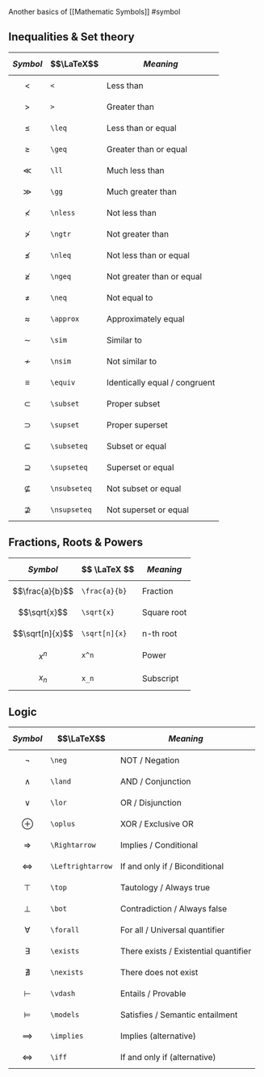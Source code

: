 Another basics of [[Mathematic Symbols]]
#symbol
## Inequalities & Set theory
| $$Symbol$$ | $$\LaTeX$$| $$Meaning$$ |
|--------|-----------|---------|
| $$<$$        | `<`           | Less than |
| $$>$$        | `>`           | Greater than |
| $$\leq$$     | `\leq`        | Less than or equal |
| $$\geq$$     | `\geq`        | Greater than or equal |
| $$\ll$$      | `\ll`         | Much less than |
| $$\gg$$      | `\gg`         | Much greater than |
| $$\nless$$   | `\nless`      | Not less than |
| $$\ngtr$$    | `\ngtr`       | Not greater than |
| $$\nleq$$    | `\nleq`       | Not less than or equal |
| $$\ngeq$$    | `\ngeq`       | Not greater than or equal |
| $$\neq$$     | `\neq`        | Not equal to |
| $$\approx$$  | `\approx`     | Approximately equal |
| $$\sim$$     | `\sim`        | Similar to |
| $$\nsim$$    | `\nsim`       | Not similar to |
| $$\equiv$$   | `\equiv`      | Identically equal / congruent |
| $$\subset$$  | `\subset`     | Proper subset |
| $$\supset$$  | `\supset`     | Proper superset |
| $$\subseteq$$| `\subseteq`   | Subset or equal |
| $$\supseteq$$| `\supseteq`   | Superset or equal |
| $$\nsubseteq$$| `\nsubseteq` | Not subset or equal |
| $$\nsupseteq$$| `\nsupseteq` | Not superset or equal |

## Fractions, Roots & Powers
| $$ Symbol $$ | $$ \LaTeX $$ | $$Meaning$$ |
|---|---|---|
|$$\frac{a}{b}$$|`\frac{a}{b}`|Fraction|
|$$\sqrt{x}$$|`\sqrt{x}`|Square root|
|$$\sqrt[n]{x}$$|`\sqrt[n]{x}`|n-th root|
|$$x^n$$|`x^n`|Power|
|$$x_n$$|`x_n`|Subscript|

## Logic
| $$Symbol$$ | $$\LaTeX$$| $$Meaning$$ |
| ------------------- | ----------------- | ------------------------------------- |
| $$\neg$$            | `\neg`            | NOT / Negation                        |
| $$\land$$           | `\land`           | AND / Conjunction                     |
| $$\lor$$            | `\lor`            | OR / Disjunction                      |
| $$\oplus$$          | `\oplus`          | XOR / Exclusive OR                    |
| $$\Rightarrow$$     | `\Rightarrow`     | Implies / Conditional                 |
| $$\Leftrightarrow$$ | `\Leftrightarrow` | If and only if / Biconditional        |
| $$\top$$            | `\top`            | Tautology / Always true               |
| $$\bot$$            | `\bot`            | Contradiction / Always false          |
| $$\forall$$         | `\forall`         | For all / Universal quantifier        |
| $$\exists$$         | `\exists`         | There exists / Existential quantifier |
| $$\nexists$$        | `\nexists`        | There does not exist                  |
| $$\vdash$$          | `\vdash`          | Entails / Provable                    |
| $$\models$$         | `\models`         | Satisfies / Semantic entailment       |
| $$\implies$$        | `\implies`        | Implies (alternative)                 |
| $$\iff$$            | `\iff`            | If and only if (alternative)          |

